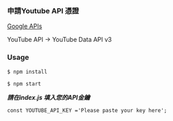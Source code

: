 

### 申請Youtube API 憑證

[Google APIs](https://console.developers.google.com/apis/)

YouTube API  ->  YouTube Data API v3


### Usage
```
$ npm install
```
```
$ npm start
```
___請在index.js 填入您的API金鑰___

`const YOUTUBE_API_KEY ='Please paste your key here';`